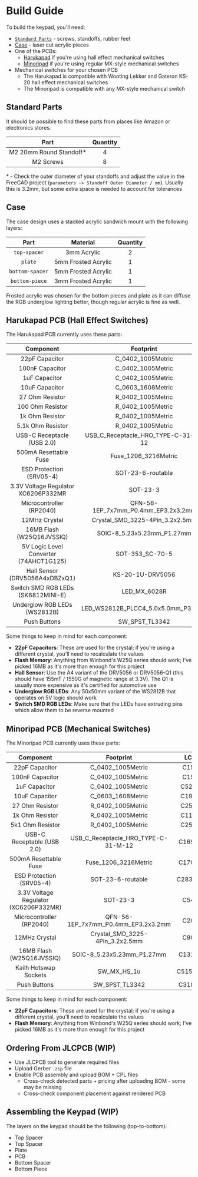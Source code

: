 # Build Guide

To build the keypad, you'll need:

- [`Standard Parts`](#standard-parts) - screws, standoffs, rubber feet
- [Case](#case) - laser cut acrylic pieces
- One of the PCBs:
  - [Harukapad](#harukapad-pcb-hall-effect-switches) if you're using hall effect mechanical switches
  - [Minoripad](#minoripad-pcb-mechanical-switches) if you're using regular MX-style mechanical switches
- Mechanical switches for your chosen PCB
  - The Harukapad is compatible with Wooting Lekker and Gateron KS-20 hall effect mechanical switches
  - The Minoripad is compatible with any MX-style mechanical switch

## Standard Parts

It should be possible to find these parts from places like Amazon or electronics stores.

|           Part           | Quantity |
| :----------------------: | :------: |
| M2 20mm Round Standoff\* |    4     |
|        M2 Screws         |    8     |

\* - Check the outer diameter of your standoffs and adjust the value in the FreeCAD project (`parameters -> Standoff Outer Diameter / mm`). Usually this is 3.2mm, but some extra space is needed to account for tolerances

## Case

The case design uses a stacked acrylic sandwich mount with the following layers:

|      Part       |      Material       | Quantity |
| :-------------: | :-----------------: | :------: |
|  `top-spacer`   |     3mm Acrylic     |    2     |
|     `plate`     | 5mm Frosted Acrylic |    1     |
| `bottom-spacer` | 5mm Frosted Acrylic |    1     |
| `bottom-piece`  | 3mm Frosted Acrylic |    1     |

Frosted acrylic was chosen for the bottom pieces and plate as it can diffuse the RGB underglow lighting better, though regular acrylic is fine as well.

## Harukapad PCB (Hall Effect Switches)

The Harukapad PCB currently uses these parts:

|               Component                |              Footprint              |   LCSC   |
| :------------------------------------: | :---------------------------------: | :------: |
|             22pF Capacitor             |          C_0402_1005Metric          |  C1555   |
|            100nF Capacitor             |          C_0402_1005Metric          |  C1525   |
|             1uF Capacitor              |          C_0402_1005Metric          |  C52923  |
|             10uF Capacitor             |          C_0603_1608Metric          |  C19702  |
|            27 Ohm Resistor             |          R_0402_1005Metric          |  C25100  |
|            100 Ohm Resistor            |          R_0402_1005Metric          |  C25076  |
|            1k Ohm Resistor             |          R_0402_1005Metric          |  C11702  |
|           5.1k Ohm Resistor            |          R_0402_1005Metric          |  C25905  |
|       USB-C Receptacle (USB 2.0)       | USB_C_Receptacle_HRO_TYPE-C-31-M-12 | C165948  |
|         500mA Resettable Fuse          |        Fuse_1206_3216Metric         | C170165  |
|        ESD Protection (SRV05-4)        |          SOT-23-6-routable          | C2836319 |
|  3.3V Voltage Regulator XC6206P332MR   |              SOT-23-3               |  C5446   |
|        Microcontroller (RP2040)        | QFN-56-1EP_7x7mm_P0.4mm_EP3.2x3.2mm |  C2040   |
|             12MHz Crystal              |   Crystal_SMD_3225-4Pin_3.2x2.5mm   |  C9002   |
|       16MB Flash (W25Q16JVSSIQ)        |     SOIC-8_5.23x5.23mm_P1.27mm      | C131025  |
| 5V Logic Level Converter (74AHCT1G125) |           SOT-353_SC-70-5           | C151417  |
|     Hall Sensor (DRV5056A4xDBZxQ1)     |          KS-20-1U-DRV5056           | C2152902 |
|   Switch SMD RGB LEDs (SK6812MINI-E)   |            LED_MX_6028R             | C5149201 |
|      Underglow RGB LEDs (WS2812B)      | LED_WS2812B_PLCC4_5.0x5.0mm_P3.2mm  | C2761795 |
|              Push Buttons              |           SW_SPST_TL3342            | C318884  |

Some things to keep in mind for each component:

- **22pF Capacitors**: These are used for the crystal; if you're using a different crystal, you'll need to recalculate the values
- **Flash Memory**: Anything from Winbond's W25Q series should work; I've picked 16MB as it's more than enough for this project
- **Hall Sensor**: Use the A4 variant of the DRV5056 or DRV5056-Q1 (this should have 155mT / 1550G of magnetic range at 3.3V). The Q1 is usually more expensive as it's certified for automotive use
- **Underglow RGB LEDs**: Any 50x50mm variant of the WS2812B that operates on 5V logic should work
- **Switch SMD RGB LEDs**: Make sure that the LEDs have extruding pins which allow them to be reverse mounted

## Minoripad PCB (Mechanical Switches)

The Minoripad PCB currently uses these parts:

|               Component               |              Footprint              |   LCSC   |
| :-----------------------------------: | :---------------------------------: | :------: |
|            22pF  Capacitor            |          C_0402_1005Metric          |  C1555   |
|            100nF Capacitor            |          C_0402_1005Metric          |  C1525   |
|             1uF Capacitor             |          C_0402_1005Metric          |  C52923  |
|            10uF Capacitor             |          C_0603_1608Metric          |  C19702  |
|            27 Ohm Resistor            |          R_0402_1005Metric          |  C25100  |
|            1k Ohm Resistor            |          R_0402_1005Metric          |  C11702  |
|           5k1 Ohm Resistor            |          R_0402_1005Metric          |  C25905  |
|      USB-C Receptable (USB 2.0)       | USB_C_Receptacle_HRO_TYPE-C-31-M-12 | C165948  |
|         500mA Resettable Fuse         |        Fuse_1206_3216Metric         | C170165  |
|       ESD Protection (SRV05-4)        |          SOT-23-6-routable          | C2836319 |
| 3.3V Voltage Regulator (XC6206P332MR) |              SOT-23-3               |  C5446   |
|       Microcontroller (RP2040)        | QFN-56-1EP_7x7mm_P0.4mm_EP3.2x3.2mm |  C2040   |
|             12MHz Crystal             |   Crystal_SMD_3225-4Pin_3.2x2.5mm   |  C9002   |
|       16MB Flash (W25Q16JVSSIQ)       |     SOIC-8_5.23x5.23mm_P1.27mm      | C131025  |
|         Kailh Hotswap Sockets         |             SW_MX_HS_1u             | C5156480 |
|             Push Buttons              |           SW_SPST_TL3342            | C318884  |

Some things to keep in mind for each component:

- **22pF Capacitors**: These are used for the crystal; if you're using a different crystal, you'll need to recalculate the values
- **Flash Memory**: Anything from Winbond's W25Q series should work; I've picked 16MB as it's more than enough for this project

## Ordering From JLCPCB (WIP)

- Use JLCPCB tool to generate required files
- Upload Gerber `.zip` file
- Enable PCB assembly and upload BOM + CPL files
  - Cross-check detected parts + pricing after uploading BOM - some may be missing
  - Cross-check component placement against rendered PCB

## Assembling the Keypad (WIP)

The layers on the keypad should be the following (top-to-bottom):

- Top Spacer
- Top Spacer
- Plate
- PCB
- Bottom Spacer
- Bottom Piece

